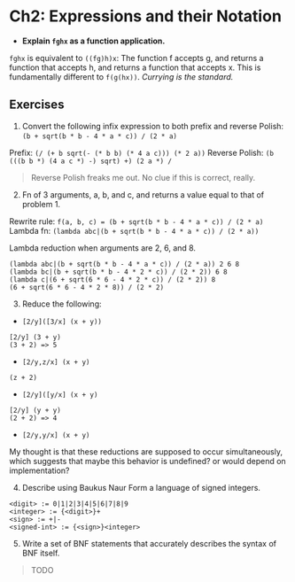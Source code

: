# Ch2: Expressions and their Notation

- **Explain `fghx` as a function application.**

`fghx` is equivalent to `((fg)h)x`: The function f accepts g, and returns a function that accepts h, and returns a function that accepts x. This is fundamentally different to `f(g(hx))`. _Currying is the standard._

## Exercises

1) Convert the following infix expression to both prefix and reverse Polish: `(b + sqrt(b * b - 4 * a * c)) / (2 * a)`

Prefix: `(/ (+ b sqrt(- (* b b) (* 4 a c))) (* 2 a))`
Reverse Polish: `(b (((b b *) (4 a c *) -) sqrt) +) (2 a *) /`

> Reverse Polish freaks me out. No clue if this is correct, really.

2) Fn of 3 arguments, a, b, and c, and returns a value equal to that of problem 1.

Rewrite rule: `f(a, b, c) = (b + sqrt(b * b - 4 * a * c)) / (2 * a)`
Lambda fn: `(lambda abc|(b + sqrt(b * b - 4 * a * c)) / (2 * a))`

Lambda reduction when arguments are 2, 6, and 8.

```
(lambda abc|(b + sqrt(b * b - 4 * a * c)) / (2 * a)) 2 6 8
(lambda bc|(b + sqrt(b * b - 4 * 2 * c)) / (2 * 2)) 6 8
(lambda c|(6 + sqrt(6 * 6 - 4 * 2 * c)) / (2 * 2)) 8
(6 + sqrt(6 * 6 - 4 * 2 * 8)) / (2 * 2)
```

3) Reduce the following:

- `[2/y]([3/x] (x + y))`

```
[2/y] (3 + y)
(3 + 2) => 5
```

- `[2/y,z/x] (x + y)`

```
(z + 2)
```

- `[2/y]([y/x] (x + y)`

```
[2/y] (y + y)
(2 + 2) => 4
```

- `[2/y,y/x] (x + y)`

My thought is that these reductions are supposed to occur simultaneously, which suggests that maybe this behavior is undefined? or would depend on implementation?

4) Describe using Baukus Naur Form a language of signed integers.

```
<digit> := 0|1|2|3|4|5|6|7|8|9
<integer> := {<digit>}+
<sign> := +|-
<signed-int> := {<sign>}<integer>
```

5) Write a set of BNF statements that accurately describes the syntax of BNF itself.

> TODO
